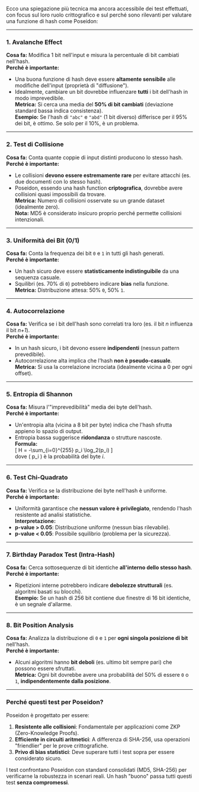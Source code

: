 Ecco una spiegazione più tecnica ma ancora accessibile dei test effettuati, con focus sul loro ruolo crittografico e sul perché sono rilevanti per valutare una funzione di hash come Poseidon:

---

### **1. Avalanche Effect**
**Cosa fa:** Modifica 1 bit nell'input e misura la percentuale di bit cambiati nell'hash.  
**Perché è importante:**  
- Una buona funzione di hash deve essere **altamente sensibile** alle modifiche dell'input (proprietà di "diffusione").  
- Idealmente, cambiare un bit dovrebbe influenzare **tutti** i bit dell'hash in modo imprevedibile.  
**Metrica:** Si cerca una media del **50% di bit cambiati** (deviazione standard bassa indica consistenza).  
**Esempio:** Se l'hash di `"abc"` e `"abd"` (1 bit diverso) differisce per il 95% dei bit, è ottimo. Se solo per il 10%, è un problema.

---

### **2. Test di Collisione**
**Cosa fa:** Conta quante coppie di input distinti producono lo stesso hash.  
**Perché è importante:**  
- Le collisioni **devono essere estremamente rare** per evitare attacchi (es. due documenti con lo stesso hash).  
- Poseidon, essendo una hash function **criptografica**, dovrebbe avere collisioni quasi impossibili da trovare.  
**Metrica:** Numero di collisioni osservate su un grande dataset (idealmente zero).  
**Nota:** MD5 è considerato insicuro proprio perché permette collisioni intenzionali.

---

### **3. Uniformità dei Bit (0/1)**
**Cosa fa:** Conta la frequenza dei bit `0` e `1` in tutti gli hash generati.  
**Perché è importante:**  
- Un hash sicuro deve essere **statisticamente indistinguibile** da una sequenza casuale.  
- Squilibri (es. 70% di `0`) potrebbero indicare **bias** nella funzione.  
**Metrica:** Distribuzione attesa: 50% `0`, 50% `1`.

---

### **4. Autocorrelazione**
**Cosa fa:** Verifica se i bit dell'hash sono correlati tra loro (es. il bit *n* influenza il bit *n+1*).  
**Perché è importante:**  
- In un hash sicuro, i bit devono essere **indipendenti** (nessun pattern prevedibile).  
- Autocorrelazione alta implica che l'hash **non è pseudo-casuale**.  
**Metrica:** Si usa la correlazione incrociata (idealmente vicina a 0 per ogni offset).

---

### **5. Entropia di Shannon**
**Cosa fa:** Misura l'"imprevedibilità" media dei byte dell'hash.  
**Perché è importante:**  
- Un'entropia alta (vicina a 8 bit per byte) indica che l'hash sfrutta appieno lo spazio di output.  
- Entropia bassa suggerisce **ridondanza** o strutture nascoste.  
**Formula:**  
\[
H = -\sum_{i=0}^{255} p_i \log_2(p_i)
\]  
dove \( p_i \) è la probabilità del byte *i*.

---

### **6. Test Chi-Quadrato**
**Cosa fa:** Verifica se la distribuzione dei byte nell'hash è uniforme.  
**Perché è importante:**  
- Uniformità garantisce che **nessun valore è privilegiato**, rendendo l'hash resistente ad analisi statistiche.  
**Interpretazione:**  
- **p-value > 0.05**: Distribuzione uniforme (nessun bias rilevabile).  
- **p-value < 0.05**: Possibile squilibrio (problema per la sicurezza).

---

### **7. Birthday Paradox Test (Intra-Hash)**
**Cosa fa:** Cerca sottosequenze di bit identiche **all'interno dello stesso hash**.  
**Perché è importante:**  
- Ripetizioni interne potrebbero indicare **debolezze strutturali** (es. algoritmi basati su blocchi).  
**Esempio:** Se un hash di 256 bit contiene due finestre di 16 bit identiche, è un segnale d'allarme.

---

### **8. Bit Position Analysis**
**Cosa fa:** Analizza la distribuzione di `0` e `1` per **ogni singola posizione di bit** nell'hash.  
**Perché è importante:**  
- Alcuni algoritmi hanno **bit deboli** (es. ultimo bit sempre pari) che possono essere sfruttati.  
**Metrica:** Ogni bit dovrebbe avere una probabilità del 50% di essere `0` o `1`, **indipendentemente dalla posizione**.

---

### **Perché questi test per Poseidon?**
Poseidon è progettato per essere:
1. **Resistente alle collisioni**: Fondamentale per applicazioni come ZKP (Zero-Knowledge Proofs).  
2. **Efficiente in circuiti aritmetici**: A differenza di SHA-256, usa operazioni "friendlier" per le prove crittografiche.  
3. **Privo di bias statistici**: Deve superare tutti i test sopra per essere considerato sicuro.  

I test confrontano Poseidon con standard consolidati (MD5, SHA-256) per verificarne la robustezza in scenari reali. Un hash "buono" passa tutti questi test **senza compromessi**.